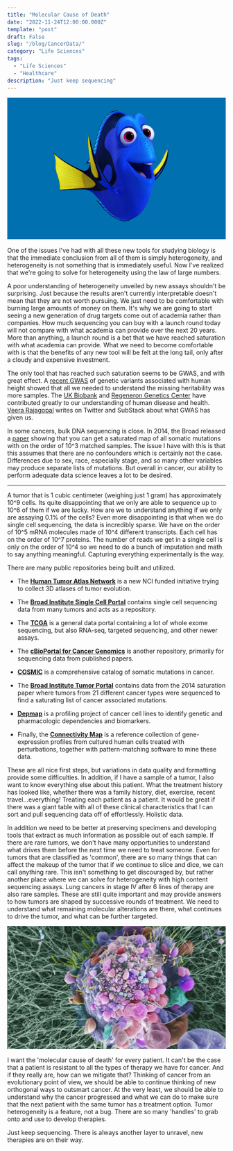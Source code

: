 ```yaml
---
title: "Molecular Cause of Death"
date: "2022-11-24T12:00:00.000Z"
template: "post"
draft: False
slug: "/blog/CancerData/"
category: "Life Sciences"
tags:
  - "Life Sciences"
  - "Healthcare"
description: "Just keep sequencing"
---
```


![Just keep sequencing](dory.jpg "Just keep sequencing")

One of the issues I've had with all these new tools for studying biology is that the immediate conclusion from all of them is simply heterogeneity, and heterogeneity is not something that is immediately useful. Now I've realized that we're going to solve for heterogeneity using the law of large numbers. 

A poor understanding of heterogeneity unveiled by new assays shouldn't be surprising. Just because the results aren't currently interpretable doesn't mean that they are not worth pursuing. We just need to be comfortable with burning large amounts of money on them. It's why we are going to start seeing a new generation of drug targets come out of academia rather than companies. How much sequencing you can buy with a launch round today will not compare with what academia can provide over the next 20 years. More than anything, a launch round is a bet that we have reached saturation with what academia can provide. What we need to become comfortable with is that the benefits of any new tool will be felt at the long tail, only after a cloudy and expensive investment. 

The only tool that has reached such saturation seems to be GWAS, and with great effect. A [recent GWAS](https://www.nature.com/articles/s41586-022-05275-y) of genetic variants associated with human height showed that all we needed to understand the missing heritability was more samples. The [UK Biobank](https://www.ukbiobank.ac.uk/) and [Regeneron Genetics Center](https://www.regeneron.com/science/genetics-center) have contributed greatly to our understanding of human disease and health. [Veera Rajagopal](https://twitter.com/doctorveera) writes on Twitter and SubStack about what GWAS has given us. 

In some cancers, bulk DNA sequencing is close. In 2014, the Broad released a [paper](https://www.nature.com/articles/nature12912) showing that you can get a saturated map of all somatic mutations with on the order of 10^3 matched samples. The issue I have with this is that this assumes that there are no confounders which is certainly not the case. Differences due to sex, race, especially stage, and so many other variables may produce separate lists of mutations. But overall in cancer, our ability to perform adequate data science leaves a lot to be desired. 

***

A tumor that is 1 cubic centimeter (weighing just 1 gram) has approximately 10^9 cells. Its quite disappointing that we only are able to sequence up to 10^6 of them if we are lucky. How are we to understand anything if we only are assaying 0.1% of the cells? Even more disappointing is that when we do single cell sequencing, the data is incredibly sparse. We have on the order of 10^5 mRNA molecules made of 10^4 different transcripts. Each cell has on the order of 10^7 proteins. The number of reads we get in a single cell is only on the order of 10^4 so we need to do a bunch of imputation and math to say anything meaningful. Capturing everything experimentally is the way.

There are many public repositories being built and utilized. 

- The [__Human Tumor Atlas Network__](https://humantumoratlas.org/) is a new NCI funded initiative trying to collect 3D atlases of tumor evolution. 

- The [__Broad Institute Single Cell Portal__](https://singlecell.broadinstitute.org/single_cell) contains single cell sequencing data from many tumors and acts as a repository.

- The [__TCGA__](https://portal.gdc.cancer.gov/) is a general data portal containing a lot of whole exome sequencing, but also RNA-seq, targeted sequencing, and other newer assays.

- The [__cBioPortal for Cancer Genomics__](https://www.cbioportal.org/) is another repository, primarily for sequencing data from published papers. 

- [__COSMIC__](https://cancer.sanger.ac.uk/cosmic) is a comprehensive catalog of somatic mutations in cancer.

- The [__Broad Institute Tumor Portal__](http://www.tumorportal.org/) contains data from the 2014 saturation paper where tumors from 21 different cancer types were sequenced to find a saturating list of cancer associated mutations.

- [__Depmap__](https://depmap.org/portal/) is a profiling project of cancer cell lines to identify genetic and pharmacologic dependencies and biomarkers. 

- Finally, the [__Connectivity Map__](https://clue.io/) is a reference collection of gene-expression profiles from cultured human cells treated with perturbations, together with pattern-matching software to mine these data. 

These are all nice first steps, but variations in data quality and formatting provide some difficulties. In addition, if I have a sample of a tumor, I also want to know everything else about this patient. What the treatment history has looked like, whether there was a family history, diet, exercise, recent travel...everything! Treating each patient as a patient. It would be great if there was a giant table with all of these clinical characteristics that I can sort and pull sequencing data off of effortlessly. Holistic data.

In addition we need to be better at preserving specimens and developing tools that extract as much information as possible out of each sample. If there are rare tumors, we don't have many opportunities to understand what drives them before the next time we need to treat someone. Even for tumors that are classified as 'common', there are so many things that can affect the makeup of the tumor that if we continue to slice and dice, we can call anything rare. This isn't something to get discouraged by, but rather another place where we can solve for heterogeneity with high content sequencing assays. Lung cancers in stage IV after 6 lines of therapy are also rare samples. These are still quite important and may provide answers to how tumors are shaped by successive rounds of treatment. We need to understand what remaining molecular alterations are there, what continues to drive the tumor, and what can be further targeted.

![Heterogeneity](cancer.jpg "Heterogeneity")

I want the 'molecular cause of death' for every patient. It can't be the case that a patient is resistant to all the types of therapy we have for cancer. And if they really are, how can we mitigate that? Thinking of cancer from an evolutionary point of view, we should be able to continue thinking of new orthogonal ways to outsmart cancer. At the very least, we should be able to understand why the cancer progressed and what we can do to make sure that the next patient with the same tumor has a treatment option. Tumor heterogeneity is a feature, not a bug. There are so many 'handles' to grab onto and use to develop therapies.

Just keep sequencing. There is always another layer to unravel, new therapies are on their way.

